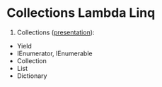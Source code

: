 # Collections Lambda Linq

1. Collections ([presentation](https://onedrive.live.com/redir?resid=baadc5675df31454!400&authkey=!ABewUUkeZ0p7rdE&ithint=file%2cpptx)):
  - Yield
  - IEnumerator, IEnumerable
  - Collection
  - List
  - Dictionary

